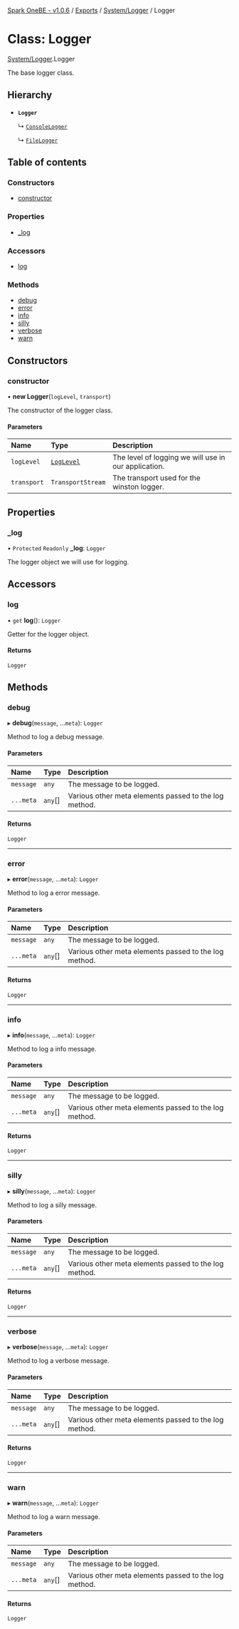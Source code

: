 [Spark OneBE - v1.0.6](../README.md) / [Exports](../modules.md) / [System/Logger](../modules/System_Logger.md) / Logger

# Class: Logger

[System/Logger](../modules/System_Logger.md).Logger

The base logger class.

## Hierarchy

- **`Logger`**

  ↳ [`ConsoleLogger`](System_Logger.ConsoleLogger.md)

  ↳ [`FileLogger`](System_Logger.FileLogger.md)

## Table of contents

### Constructors

- [constructor](System_Logger.Logger.md#constructor)

### Properties

- [\_log](System_Logger.Logger.md#_log)

### Accessors

- [log](System_Logger.Logger.md#log)

### Methods

- [debug](System_Logger.Logger.md#debug)
- [error](System_Logger.Logger.md#error)
- [info](System_Logger.Logger.md#info)
- [silly](System_Logger.Logger.md#silly)
- [verbose](System_Logger.Logger.md#verbose)
- [warn](System_Logger.Logger.md#warn)

## Constructors

### constructor

• **new Logger**(`logLevel`, `transport`)

The constructor of the logger class.

#### Parameters

| Name | Type | Description |
| :------ | :------ | :------ |
| `logLevel` | [`LogLevel`](../enums/System_LogLevel.LogLevel.md) | The level of logging we will use in our application. |
| `transport` | `TransportStream` | The transport used for the winston logger. |

## Properties

### \_log

• `Protected` `Readonly` **\_log**: `Logger`

The logger object we will use for logging.

## Accessors

### log

• `get` **log**(): `Logger`

Getter for the logger object.

#### Returns

`Logger`

## Methods

### debug

▸ **debug**(`message`, ...`meta`): `Logger`

Method to log a debug message.

#### Parameters

| Name | Type | Description |
| :------ | :------ | :------ |
| `message` | `any` | The message to be logged. |
| `...meta` | `any`[] | Various other meta elements passed to the log method. |

#### Returns

`Logger`

___

### error

▸ **error**(`message`, ...`meta`): `Logger`

Method to log a error message.

#### Parameters

| Name | Type | Description |
| :------ | :------ | :------ |
| `message` | `any` | The message to be logged. |
| `...meta` | `any`[] | Various other meta elements passed to the log method. |

#### Returns

`Logger`

___

### info

▸ **info**(`message`, ...`meta`): `Logger`

Method to log a info message.

#### Parameters

| Name | Type | Description |
| :------ | :------ | :------ |
| `message` | `any` | The message to be logged. |
| `...meta` | `any`[] | Various other meta elements passed to the log method. |

#### Returns

`Logger`

___

### silly

▸ **silly**(`message`, ...`meta`): `Logger`

Method to log a silly message.

#### Parameters

| Name | Type | Description |
| :------ | :------ | :------ |
| `message` | `any` | The message to be logged. |
| `...meta` | `any`[] | Various other meta elements passed to the log method. |

#### Returns

`Logger`

___

### verbose

▸ **verbose**(`message`, ...`meta`): `Logger`

Method to log a verbose message.

#### Parameters

| Name | Type | Description |
| :------ | :------ | :------ |
| `message` | `any` | The message to be logged. |
| `...meta` | `any`[] | Various other meta elements passed to the log method. |

#### Returns

`Logger`

___

### warn

▸ **warn**(`message`, ...`meta`): `Logger`

Method to log a warn message.

#### Parameters

| Name | Type | Description |
| :------ | :------ | :------ |
| `message` | `any` | The message to be logged. |
| `...meta` | `any`[] | Various other meta elements passed to the log method. |

#### Returns

`Logger`
